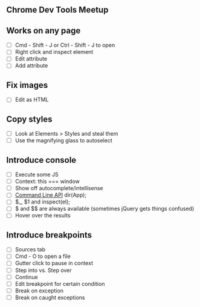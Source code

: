 Chrome Dev Tools Meetup
-----------------------

## Works on any page
- [ ] Cmd - Shift - J or Ctrl - Shift - J to open
- [ ] Right click and inspect element
- [ ] Edit attribute
- [ ] Add attribute

## Fix images
- [ ] Edit as HTML

## Copy styles
- [ ] Look at Elements > Styles and steal them
- [ ] Use the magnifying glass to autoselect

## Introduce console
- [ ] Execute some JS
- [ ] Context: this === window
- [ ] Show off autocomplete/intellisense
- [ ] [Command Line API](https://developer.chrome.com/devtools/docs/commandline-api) dir(App);
- [ ] $_, $1 and inspect(el);
- [ ] $ and $$ are always available (sometimes jQuery gets things confused)
- [ ] Hover over the results

## Introduce breakpoints
- [ ] Sources tab
- [ ] Cmd - O to open a file
- [ ] Gutter click to pause in context
- [ ] Step into vs. Step over
- [ ] Continue
- [ ] Edit breakpoint for certain condition
- [ ] Break on exception
- [ ] Break on caught exceptions

